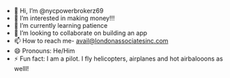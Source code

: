 - 👋 Hi, I’m @nycpowerbrokerz69
- 👀 I’m interested in making money!!!
- 🌱 I’m currently learning patience
- 💞️ I’m looking to collaborate on building an app
- 📫 How to reach me- avail@londonassociatesinc.com
- 😄 Pronouns: He/Him
- ⚡ Fun fact: I am a pilot.  I fly helicopters, airplanes and hot airbalooons as welll!

